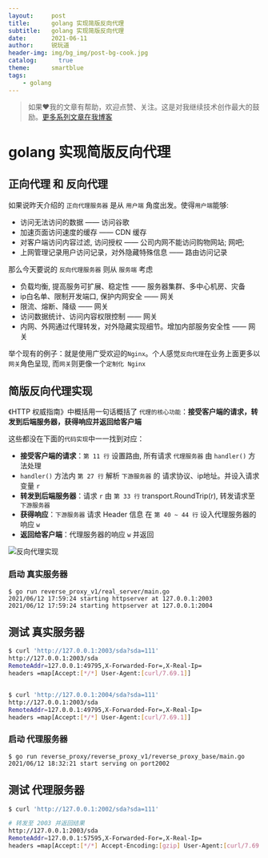 ```yaml
---
layout:     post
title:      golang 实现简版反向代理
subtitle:   golang 实现简版反向代理
date:       2021-06-11
author:     锐玩道
header-img: img/bg_img/post-bg-cook.jpg
catalog:      true
theme:      smartblue
tags:
    - golang
---
```


> 如果❤️我的文章有帮助，欢迎点赞、关注。这是对我继续技术创作最大的鼓励。[更多系列文章在我博客](https://coderdao.github.io/)

  

# golang 实现简版反向代理

  

## 正向代理 和 反向代理

如果说昨天介绍的 `正向代理服务器` 是从 `用户端` 角度出发。使得`用户端`能够:

- 访问无法访问的数据 —— 访问谷歌
- 加速页面访问速度的缓存 —— CDN 缓存
- 对客户端访问内容过滤, 访问授权 —— 公司内网不能访问购物网站; 网吧;
- 上网管理记录用户访问记录，对外隐藏特殊信息 —— 路由访问记录

那么今天要说的 `反向代理服务器` 则从 `服务端` 考虑

- 负载均衡, 提高服务可扩展、稳定性 —— 服务器集群、多中心机房、灾备
- ip白名单、限制开发端口, 保护内网安全 —— 网关
- 限流、熔断、降级 —— 网关
- 访问数据统计、访问内容权限控制 —— 网关
- 内网、外网通过代理转发，对外隐藏实现细节。增加内部服务安全性 —— 网关

  

举个现有的例子：就是使用广受欢迎的`Nginx`。个人感觉`反向代理`在业务上面更多以`网关`角色呈现, 而`网关`则更像一个`定制化 Nginx`

  

## 简版反向代理实现

《HTTP 权威指南》中概括用一句话概括了 `代理的核心功能`：**接受客户端的请求，转发到后端服务器，获得响应并返回给客户端**

  这些都没在下面的`代码实现`中一一找到对应：
  - **接受客户端的请求**：`第 11 行` 设置路由, 所有请求 `代理服务器` 由 `handler()` 方法处理
  - `handler()` 方法内 `第 27 行` 解析 `下游服务器` 的 请求协议、ip地址。并设入请求变量 `r`
  - **转发到后端服务器**：请求 `r` 由 `第 33 行` transport.RoundTrip(r), 转发请求至`下游服务器`
  - **获得响应**：`下游服务器` 请求 Header 信息 在 `第 40 ~ 44 行` 设入代理服务器的响应 `w`
  - **返回给客户端**：代理服务器的响应 `w` 并返回


![反向代理实现](http://img.mukewang.com/60c4f46e00011b8716442509.png)


### 启动 真实服务器
```
$ go run reverse_proxy_v1/real_server/main.go
2021/06/12 17:59:24 starting httpserver at 127.0.0.1:2003
2021/06/12 17:59:24 starting httpserver at 127.0.0.1:2004
```

## 测试 真实服务器
```bash
$ curl 'http://127.0.0.1:2003/sda?sda=111'
http://127.0.0.1:2003/sda
RemoteAddr=127.0.0.1:49795,X-Forwarded-For=,X-Real-Ip=
headers =map[Accept:[*/*] User-Agent:[curl/7.69.1]]


$ curl 'http://127.0.0.1:2004/sda?sda=111'
http://127.0.0.1:2003/sda
RemoteAddr=127.0.0.1:49795,X-Forwarded-For=,X-Real-Ip=
headers =map[Accept:[*/*] User-Agent:[curl/7.69.1]]
```

### 启动 代理服务器
```
$ go run reverse_proxy/reverse_proxy_v1/reverse_proxy_base/main.go
2021/06/12 18:32:21 start serving on port2002
```

## 测试 代理服务器
```bash
$ curl 'http://127.0.0.1:2002/sda?sda=111'

# 转发至 2003 并返回结果
http://127.0.0.1:2003/sda
RemoteAddr=127.0.0.1:57595,X-Forwarded-For=,X-Real-Ip=
headers =map[Accept:[*/*] Accept-Encoding:[gzip] User-Agent:[curl/7.69.1]]

```
